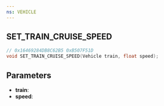 ```yaml
---
ns: VEHICLE
---
```

## SET_TRAIN_CRUISE_SPEED

```c
// 0x16469284DB8C62B5 0xB507F51D
void SET_TRAIN_CRUISE_SPEED(Vehicle train, float speed);
```


## Parameters
* **train**: 
* **speed**: 


